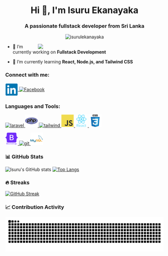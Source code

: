 <h1 align="center">Hi 👋, I'm Isuru Ekanayaka</h1>
<h3 align="center">A passionate fullstack developer from Sri Lanka</h3>

<p align="center"> 
  <img src="https://komarev.com/ghpvc/?username=isurulekanayaka&label=Profile%20views&color=0e75b6&style=flat" alt="isurulekanayaka" />
</p>

<img align="right" src="https://media.giphy.com/media/SWoSkN6DxTszqIKEqv/giphy.gif" width="400px">

- 🔭 I’m currently working on **Fullstack Development**

- 🌱 I’m currently learning **React, Node.js, and Tailwind CSS**

<h3 align="left">Connect with me:</h3>
<p align="left">
  <a href="https://linkedin.com/in/isuru-ekanayaka-b45a1628b" target="blank">
    <img align="center" src="https://raw.githubusercontent.com/devicons/devicon/master/icons/linkedin/linkedin-original.svg" alt="LinkedIn" height="40" width="40" />
  </a>
  <a href="https://www.facebook.com/profile.php?id=100068991025803" target="blank">
     <img align="center" src="https://raw.githubusercontent.com/rahuldkjain/github-profile-readme-generator/master/src/images/icons/Social/facebook-alt.svg" alt="Facebook" height="30" width="40" />
  </a>
</p>

<h3 align="left">Languages and Tools:</h3>
<p align="left">
  <a href="https://laravel.com/" target="_blank" rel="noreferrer">
    <img src="https://raw.githubusercontent.com/devicons/devicon/master/icons/laravel/laravel-original-wordmark.sv" alt="laravel" width="40" height="40"/>
  </a>
  <a href="https://www.php.net/" target="_blank" rel="noreferrer">
    <img src="https://raw.githubusercontent.com/devicons/devicon/master/icons/php/php-original.svg" alt="php" width="40" height="40"/>
  </a>
  <a href="https://tailwindcss.com/" target="_blank" rel="noreferrer">
    <img src="https://www.vectorlogo.zone/logos/tailwindcss/tailwindcss-icon.svg" alt="tailwind" width="40" height="40"/>
  </a>
  <a href="https://developer.mozilla.org/en-US/docs/Web/JavaScript" target="_blank" rel="noreferrer">
    <img src="https://raw.githubusercontent.com/devicons/devicon/master/icons/javascript/javascript-original.svg" alt="javascript" width="40" height="40"/>
  </a>
  <a href="https://reactjs.org/" target="_blank" rel="noreferrer">
    <img src="https://raw.githubusercontent.com/devicons/devicon/master/icons/react/react-original-wordmark.svg" alt="react" width="40" height="40"/>
  </a>
  <a href="https://www.w3schools.com/css/" target="_blank" rel="noreferrer">
    <img src="https://raw.githubusercontent.com/devicons/devicon/master/icons/css3/css3-original-wordmark.svg" alt="css" width="40" height="40"/>
  </a>
</p>

<p align="left">
  <!-- Include other tools you use frequently -->
  <a href="https://getbootstrap.com" target="_blank" rel="noreferrer">
    <img src="https://raw.githubusercontent.com/devicons/devicon/master/icons/bootstrap/bootstrap-plain-wordmark.svg" alt="bootstrap" width="40" height="40"/>
  </a>
  <a href="https://git-scm.com/" target="_blank" rel="noreferrer">
    <img src="https://www.vectorlogo.zone/logos/git-scm/git-scm-icon.svg" alt="git" width="40" height="40"/>
  </a>
  <a href="https://www.mysql.com/" target="_blank" rel="noreferrer">
    <img src="https://raw.githubusercontent.com/devicons/devicon/master/icons/mysql/mysql-original-wordmark.svg" alt="mysql" width="40" height="40"/>
  </a>
</p>


### 📊 GitHub Stats

![Isuru's GitHub stats](https://github-readme-stats.vercel.app/api?username=isurulekanayaka&show_icons=true&theme=radical)
[![Top Langs](https://github-readme-stats.vercel.app/api/top-langs/?username=isurulekanayaka&layout=compact&theme=radical)](https://github.com/isurulekanayaka)

### 🔥 Streaks
[![GitHub Streak](https://github-readme-streak-stats.herokuapp.com/?user=isurulekanayaka&theme=radical)](https://git.io/streak-stats)

### 📈 Contribution Activity

![Snake animation](https://github.com/GuillaumeFalourd/GuillaumeFalourd/blob/output/github-contribution-grid-snake.svg)
